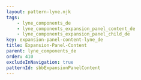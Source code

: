 ```yaml
---
layout: pattern-lyne.njk
tags: 
    - lyne_components_de
    - lyne_components_expansion_panel_content_de
    - lyne_components_expansion_panel_child_de
key: expansion-panel-content-lyne_de
title: Expansion-Panel-Content
parent: lyne_components_de
order: 410
excludeInNavigation: true
patternId: sbbExpansionPanelContent
---
```

